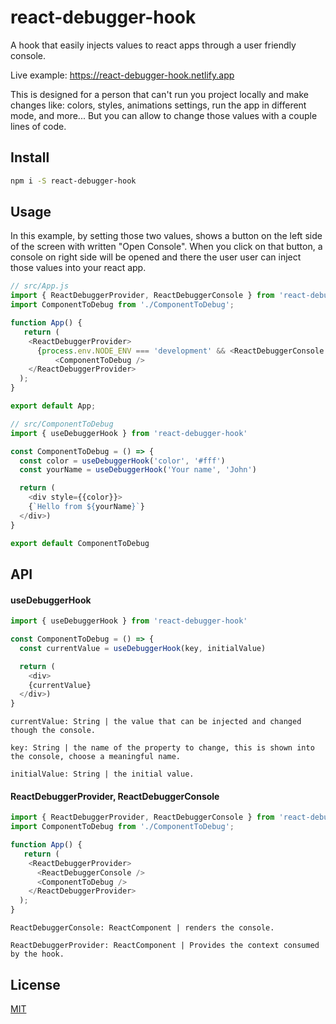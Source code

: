 # react-debugger-hook
A hook that easily injects values to react apps through a user friendly console.

Live example: https://react-debugger-hook.netlify.app

This is designed for a person that can't run you project locally and make changes like: colors, styles, animations settings, run the app in different mode, and more...
But you can allow to change those values with a couple lines of code.

## Install

```bash
npm i -S react-debugger-hook
```

## Usage
In this example, by setting those two values, shows a button on the left side of the screen with written "Open Console". When you click on that button, a console on right side will be opened and there the user user can inject those values into your react app.

```js
// src/App.js
import { ReactDebuggerProvider, ReactDebuggerConsole } from 'react-debugger-hook'
import ComponentToDebug from './ComponentToDebug';

function App() {
   return (
    <ReactDebuggerProvider>
      {process.env.NODE_ENV === 'development' && <ReactDebuggerConsole />}
          <ComponentToDebug />
    </ReactDebuggerProvider>
  );
}

export default App;

```

```js
// src/ComponentToDebug
import { useDebuggerHook } from 'react-debugger-hook'

const ComponentToDebug = () => {
  const color = useDebuggerHook('color', '#fff')
  const yourName = useDebuggerHook('Your name', 'John')

  return (
    <div style={{color}}>
    {`Hello from ${yourName}`}
  </div>)
}

export default ComponentToDebug
```

## API

#### useDebuggerHook

```js
import { useDebuggerHook } from 'react-debugger-hook'

const ComponentToDebug = () => {
  const currentValue = useDebuggerHook(key, initialValue)

  return (
    <div>
    {currentValue}
  </div>)
}

```
```
currentValue: String | the value that can be injected and changed though the console.

key: String | the name of the property to change, this is shown into the console, choose a meaningful name.

initialValue: String | the initial value.
```

#### ReactDebuggerProvider, ReactDebuggerConsole

```js
import { ReactDebuggerProvider, ReactDebuggerConsole } from 'react-debugger-hook'
import ComponentToDebug from './ComponentToDebug';

function App() {
   return (
    <ReactDebuggerProvider>
      <ReactDebuggerConsole />
      <ComponentToDebug />
    </ReactDebuggerProvider>
  );
}

```
```
ReactDebuggerConsole: ReactComponent | renders the console.

ReactDebuggerProvider: ReactComponent | Provides the context consumed by the hook.
```
## License

[MIT](http://vjpr.mit-license.org)

[npm-image]: https://img.shields.io/npm/v/live-xxx.svg
[npm-url]: https://npmjs.org/package/live-xxx
[travis-image]: https://img.shields.io/travis/live-js/live-xxx/master.svg
[travis-url]: https://travis-ci.org/live-js/live-xxx
[coveralls-image]: https://img.shields.io/coveralls/live-js/live-xxx/master.svg
[coveralls-url]: https://coveralls.io/r/live-js/live-xxx?branch=master